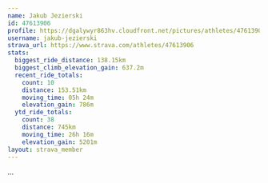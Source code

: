 ```yaml
---
name: Jakub Jezierski
id: 47613906
profile: https://dgalywyr863hv.cloudfront.net/pictures/athletes/47613906/14681924/1/large.jpg
username: jakub-jezierski
strava_url: https://www.strava.com/athletes/47613906
stats:
  biggest_ride_distance: 138.15km
  biggest_climb_elevation_gain: 637.2m
  recent_ride_totals:
    count: 10
    distance: 153.51km
    moving_time: 05h 24m
    elevation_gain: 786m
  ytd_ride_totals:
    count: 38
    distance: 745km
    moving_time: 26h 16m
    elevation_gain: 5201m
layout: strava_member
--- 
```

...
